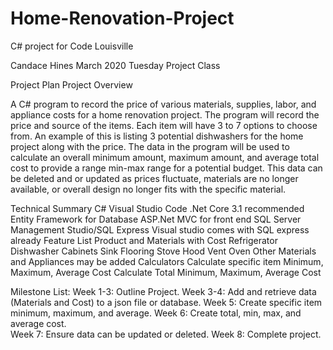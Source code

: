 # Home-Renovation-Project
C# project for Code Louisville

Candace Hines
March 2020
Tuesday Project Class

Project Plan
Project Overview

A C# program to record the price of various materials, supplies, labor, and appliance costs for a home renovation project.  The program will record the price and source of the items.  Each item will have 3 to 7 options to choose from.  An example of this is listing 3 potential dishwashers for the home project along with the price.  The data in the program will be used to calculate an overall minimum amount, maximum amount, and average total cost to provide a range min-max range for a potential budget.  This data can be deleted and or updated as prices fluctuate, materials are no longer available, or overall design no longer fits with the specific material.

Technical Summary
C# Visual Studio Code
.Net Core 3.1 recommended
Entity Framework for Database
ASP.Net MVC for front end
SQL Server Management Studio/SQL Express
Visual studio comes with SQL express already
Feature List
Product and Materials with Cost
Refrigerator
Dishwasher
Cabinets
Sink
Flooring
Stove
Hood Vent
Oven
Other Materials and Appliances may be added
Calculators
Calculate specific item Minimum, Maximum, Average Cost
Calculate Total Minimum, Maximum, Average Cost

Milestone List:
Week 1-3: Outline Project.
Week 3-4: Add and retrieve data (Materials and Cost) to a json file or database.
Week 5: Create specific item minimum, maximum, and average.
Week 6: Create total, min, max, and average cost.  
Week 7: Ensure data can be updated or deleted.
Week 8: Complete project.
